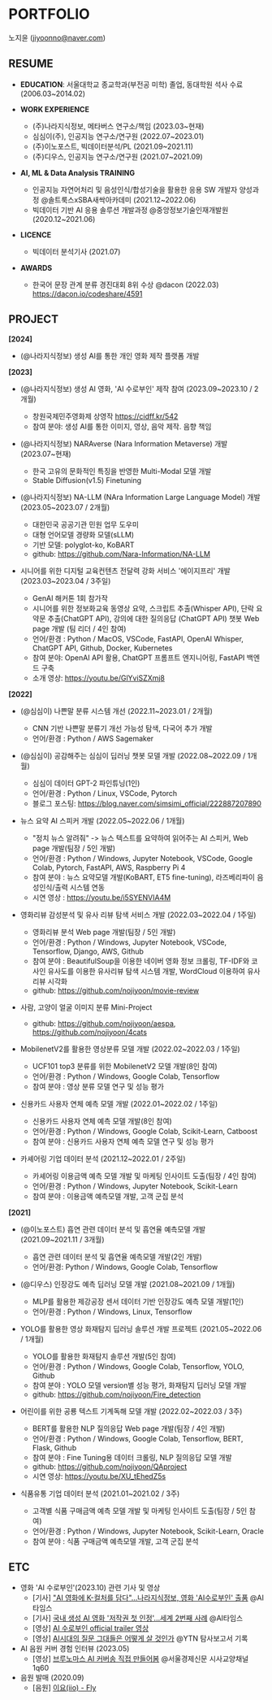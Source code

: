 # PORTFOLIO
노지윤 (jiyoonno@naver.com)


## RESUME
- __EDUCATION__: 서울대학교 종교학과(부전공 미학) 졸업, 동대학원 석사 수료 (2006.03~2014.02)

- __WORK EXPERIENCE__
    - (주)나라지식정보, 메타버스 연구소/책임 (2023.03~현재)
    - 심심이(주), 인공지능 연구소/연구원 (2022.07~2023.01)
    - (주)이노포스트, 빅데이터분석/PL (2021.09~2021.11)
    - (주)디우스, 인공지능 연구소/연구원 (2021.07~2021.09)
- __AI, ML & Data Analysis TRAINING__
    - 인공지능 자연어처리 및 음성인식/합성기술을 활용한 응용 SW 개발자 양성과정 @솔트룩스xSBA새싹아카데미 (2021.12~2022.06)
    - 빅데이터 기반 AI 응용 솔루션 개발과정 @중앙정보기술인재개발원 (2020.12~2021.06)
- __LICENCE__
    - 빅데이터 분석기사 (2021.07)
- __AWARDS__
    - 한국어 문장 관계 분류 경진대회 8위 수상 @dacon (2022.03) https://dacon.io/codeshare/4591


## PROJECT
__[2024]__
- (@나라지식정보) 생성 AI를 통한 개인 영화 제작 플랫폼 개발

__[2023]__
- (@나라지식정보) 생성 AI 영화, 'AI 수로부인' 제작 참여 (2023.09~2023.10 / 2개월)
    - 창원국제민주영화제 상영작 https://cidff.kr/542
    - 참여 분야: 생성 AI를 통한 이미지, 영상, 음악 제작. 음향 책임
    
- (@나라지식정보) NARAverse (Nara Information Metaverse) 개발 (2023.07~현재)
    - 한국 고유의 문화적인 특징을 반영한 Multi-Modal 모델 개발
    - Stable Diffusion(v1.5) Finetuning
  
- (@나라지식정보) NA-LLM (NAra Information Large Language Model) 개발 (2023.05~2023.07 / 2개월)
    - 대한민국 공공기관 민원 업무 도우미
    - 대형 언어모델 경량화 모델(sLLM)
    - 기반 모델: polyglot-ko, KoBART
    - github: https://github.com/Nara-Information/NA-LLM
 
- 시니어를 위한 디지털 교육컨텐츠 전달력 강화 서비스 '에이지프리' 개발 (2023.03~2023.04 / 3주일)
    - GenAI 해커톤 1회 참가작
    - 시니어를 위한 정보화교육 동영상 요약, 스크립트 추출(Whisper API), 단락 요약문 추출(ChatGPT API), 강의에 대한 질의응답 (ChatGPT API) 챗봇 Web page 개발 (팀 리더 / 4인 참여)
    - 언어/환경 : Python / MacOS, VSCode, FastAPI, OpenAI Whisper, ChatGPT API, Github, Docker, Kubernetes
    - 참여 분야: OpenAI API 활용, ChatGPT 프롬프트 엔지니어링, FastAPI 백엔드 구축
    - 소개 영상: https://youtu.be/GlYviSZXmj8


__[2022]__
- (@심심이) 나쁜말 분류 시스템 개선 (2022.11~2023.01 / 2개월)
    - CNN 기반 나쁜말 분류기 개선 가능성 탐색, 다국어 추가 개발
    - 언어/환경 : Python / AWS Sagemaker

- (@심심이) 공감해주는 심심이 딥러닝 챗봇 모델 개발 (2022.08~2022.09 / 1개월)
    - 심심이 데이터 GPT-2 파인튜닝(1인)
    - 언어/환경 : Python / Linux, VSCode, Pytorch
    - 블로그 포스팅: https://blog.naver.com/simsimi_official/222887207890

- 뉴스 요약 AI 스피커 개발 (2022.05~2022.06 / 1개월)
    - "정치 뉴스 알려줘"  -> 뉴스 텍스트를 요약하여 읽어주는 AI 스피커, Web page 개발(팀장 / 5인 개발)
    - 언어/환경 : Python / Windows, Jupyter Notebook, VSCode, Google Colab, Pytorch, FastAPI, AWS, Raspberry Pi 4
    - 참여 분야 : 뉴스 요약모델 개발(KoBART, ET5 fine-tuning), 라즈베리파이 음성인식/출력 시스템 연동
    - 시연 영상 : https://youtu.be/i5SYENVIA4M

- 영화리뷰 감성분석 및 유사 리뷰 탐색 서비스 개발 (2022.03~2022.04 / 1주일)
   - 영화리뷰 분석 Web page 개발(팀장 / 5인 개발)
   - 언어/환경	: Python / Windows, Jupyter Notebook, VSCode, Tensorflow, Django, AWS, Github
   - 참여 분야	: BeautifulSoup을 이용한 네이버 영화 정보 크롤링, TF-IDF와 코사인 유사도를 이용한 유사리뷰 탐색 시스템 개발, WordCloud 이용하여 유사리뷰 시각화
   - github: https://github.com/nojiyoon/movie-review

- 사람, 고양이 얼굴 이미지 분류 Mini-Project
    - github: https://github.com/nojiyoon/aespa, https://github.com/nojiyoon/4cats

- MobilenetV2를 활용한 영상분류 모델 개발 (2022.02~2022.03 / 1주일)
    - UCF101 top3 분류를 위한 MobilenetV2 모델 개발(8인 참여)
    - 언어/환경 : Python / Windows, Google Colab, Tensorflow
    - 참여 분야 :  영상 분류 모델 연구 및 성능 평가

- 신용카드 사용자 연체 예측 모델 개발 (2022.01~2022.02 / 1주일)
    - 신용카드 사용자 연체 예측 모델 개발(8인 참여)
    - 언어/환경 : Python / Windows, Google Colab, Scikit-Learn, Catboost
    - 참여 분야 : 신용카드 사용자 연체 예측 모델 연구 및 성능 평가

- 카셰어링 기업 데이터 분석 (2021.12~2022.01 / 2주일)
    - 카셰어링 이용금액 예측 모델 개발 및 마케팅 인사이트 도출(팀장 / 4인 참여)
    - 언어/환경 : Python / Windows, Jupyter Notebook, Scikit-Learn
    - 참여 분야 : 이용금액 예측모델 개발, 고객 군집 분석



__[2021]__
- (@이노포스트) 흡연 관련 데이터 분석 및 흡연율 예측모델 개발 (2021.09~2021.11 / 3개월)
    - 흡연 관련 데이터 분석 및 흡연율 예측모델 개발(2인 개발)
    - 언어/환경: Python / Windows, Google Colab, Tensorflow

- (@디우스) 인장강도 예측 딥러닝 모델 개발 (2021.08~2021.09 / 1개월)
    - MLP를 활용한 제강공장 센서 데이터 기반 인장강도 예측 모델 개발(1인)
    - 언어/환경 : Python / Windows, Linux, Tensorflow

- YOLO를 활용한 영상 화재탐지 딥러닝 솔루션 개발 프로젝트 (2021.05~2022.06 / 1개월)
    - YOLO를 활용한 화재탐지 솔루션 개발(5인 참여)
    - 언어/환경	: Python / Windows, Google Colab, Tensorflow, YOLO, Github
    - 참여 분야	: YOLO 모델 version별 성능 평가, 화재탐지 딥러닝 모델 개발
    - github: https://github.com/nojiyoon/Fire_detection

- 어린이를 위한 공룡 텍스트 기계독해 모델 개발 (2022.02~2022.03 / 3주)
    - BERT를 활용한 NLP 질의응답 Web page 개발(팀장 / 4인 개발)
    - 언어/환경 : Python / Windows, Google Colab, Tensorflow, BERT, Flask, Github
    - 참여 분야 : Fine Tuning용 데이터 크롤링, NLP 질의응답 모델 개발
    - github: https://github.com/nojiyoon/QAproject
    - 시연 영상: https://youtu.be/XU_tEhedZ5s

- 식품유통 기업 데이터 분석 (2021.01~2021.02 / 3주)
    - 고객별 식품 구매금액 예측 모델 개발 및 마케팅 인사이트 도출(팀장 / 5인 참여)
    - 언어/환경 : Python / Windows, Jupyter Notebook, Scikit-Learn, Oracle
    - 참여 분야 : 식품 구매금액 예측모델 개발, 고객 군집 분석

## ETC
- 영화 'AI 수로부인'(2023.10) 관련 기사 및 영상
    - [기사] ["AI 영화에 K-컬처를 담다"...나라지식정보, 영화 'AI수로부인' 출품](https://www.aitimes.com/news/articleView.html?idxno=154498) @AI타임스
    - [기사] [국내 생성 AI 영화 '저작권 첫 인정'...세계 2번째 사례](https://www.aitimes.com/news/articleView.html?idxno=156286) @AI타임스
    - [영상] [AI 수로부인 official trailer 영상](https://youtu.be/K61g6Rtyx90?si=jO5Ch2vlyDD0eMu0)
    - [영상] [AI시대의 질문 그대들은 어떻게 살 것인가](https://youtu.be/Or8PHNcYarM?si=fVgXar0lKrF2UReh&t=1021) @YTN 탐사보고서 기록
- AI 음원 커버 경험 인터뷰 (2023.05)
    - [영상] [브루노마스 AI 커버송 직접 만들어봄](https://youtu.be/kBxLaDmxnLI?si=ffhw9xOI_sdhQS8Z&t=75) @서울경제신문 시사교양채널 1q60
- 음원 발매 (2020.09)
    - [음원] [이요(iio) - Fly](https://youtu.be/nhyygAvPwPo?si=peEDLgleDHxnOfCl)
